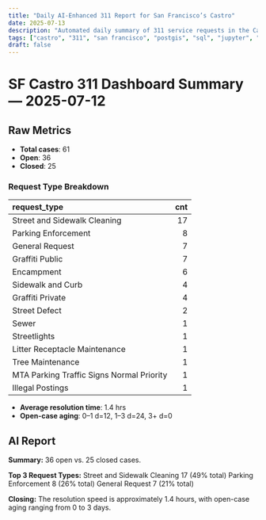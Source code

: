 ```yaml
---
title: "Daily AI-Enhanced 311 Report for San Francisco’s Castro"
date: 2025-07-13
description: "Automated daily summary of 311 service requests in the Castro neighborhood using Python, SQL, PostGIS and the smollm2:1.7b model via a local chat API."
tags: ["castro", "311", "san francisco", "postgis", "sql", "jupyter", "ai", "smollm2", "chat-api"]
draft: false
---
```


# SF Castro 311 Dashboard Summary — 2025-07-12

## Raw Metrics

- **Total cases**: 61
- **Open**:       36
- **Closed**:     25

### Request Type Breakdown

| request_type                              |   cnt |
|:------------------------------------------|------:|
| Street and Sidewalk Cleaning              |    17 |
| Parking Enforcement                       |     8 |
| General Request                           |     7 |
| Graffiti Public                           |     7 |
| Encampment                                |     6 |
| Sidewalk and Curb                         |     4 |
| Graffiti Private                          |     4 |
| Street Defect                             |     2 |
| Sewer                                     |     1 |
| Streetlights                              |     1 |
| Litter Receptacle Maintenance             |     1 |
| Tree Maintenance                          |     1 |
| MTA Parking Traffic Signs Normal Priority |     1 |
| Illegal Postings                          |     1 |

- **Average resolution time**: 1.4 hrs
- **Open-case aging**:           0–1 d=12, 1–3 d=24, 3+ d=0

## AI Report

**Summary:** 36 open vs. 25 closed cases.

**Top 3 Request Types:**
Street and Sidewalk Cleaning  17 (49% total)
Parking Enforcement            8 (26% total)
General Request                  7 (21% total)

**Closing:** The resolution speed is approximately 1.4 hours, with open-case aging ranging from 0 to 3 days.

